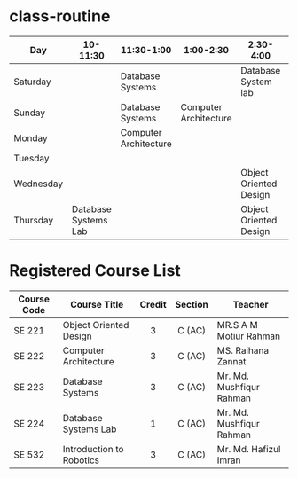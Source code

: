 # class-routine

| Day         |  10-11:30            | 11:30-1:00  | 1:00-2:30             |        2:30-4:00       |    4:00-5:30    |
| ----------- | -------------------- | ----------- | --------------------- | ---------------------- | --------------- |
| Saturday    |                 | Database Systems |                       | Database System lab    |                 |
| Sunday      |                 | Database Systems | Computer Architecture |                        |                 |
| Monday      |                      | Computer Architecture |             |                        |                 |
| Tuesday     |                      |             |                       |                        |                 |
| Wednesday   |                      |             |                       | Object Oriented Design |                 |
| Thursday    | Database Systems Lab |             |                       | Object Oriented Design | Robotix         |


# Registered Course List
| Course Code | Course Title        | Credit   | Section    | Teacher                  |
| ----------- | ------------------- | :------: | :-------:  | ------------------------ |
| SE 221 | Object Oriented Design   | 3        | C (AC)     | MR.S A M Motiur Rahman   |
| SE 222 | Computer Architecture    | 3        | C (AC)     | MS. Raihana Zannat       |
| SE 223 | Database Systems         | 3        | C (AC)     | Mr. Md. Mushfiqur Rahman |
| SE 224 | Database Systems Lab     | 1        | C (AC)     | Mr. Md. Mushfiqur Rahman |
| SE 532 | Introduction to Robotics | 3        | C (AC)     | Mr. Md. Hafizul Imran    |

